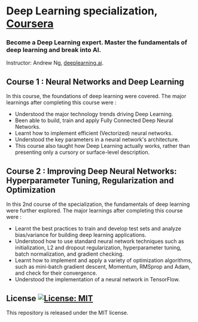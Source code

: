 # Deep Learning specialization, [Coursera](https://www.coursera.org/specializations/deep-learning)
### Become a Deep Learning expert. Master the fundamentals of deep learning and break into AI.
Instructor: Andrew Ng, [deeplearning.ai](http://deeplearning.ai/).

## Course 1 : Neural Networks and Deep Learning
In this course, the foundations of deep learning were covered. The major learnings after completing this course were :
 - Understood the major technology trends driving Deep Learning.
 - Been able to build, train and apply Fully Connected Deep Neural Networks.
 - Learnt how to implement efficient (Vectorized) neural networks.
 - Understood the key parameters in a neural network's architecture.
 - This course also taught how Deep Learning actually works, rather than presenting only a cursory or surface-level description.

## Course 2 : Improving Deep Neural Networks: Hyperparameter Tuning, Regularization and Optimization
In this 2nd course of the specialization, the fundamentals of deep learning were further explored. The major learnings after completing this course were :
 - Learnt the best practices to train and develop test sets and analyze bias/variance for building deep learning applications.
 - Understood how to use standard neural network techniques such as initialization, L2 and dropout regularization, hyperparameter tuning, batch normalization, and gradient checking.
 - Learnt how to implement and apply a variety of optimization algorithms, such as mini-batch gradient descent, Momentum, RMSprop and Adam, and check for their convergence.
 - Understood the implementation of a neural network in TensorFlow.
 
 


## License [![License: MIT](https://img.shields.io/badge/License-MIT-yellow.svg)](https://opensource.org/licenses/MIT)
This repository is released under the MIT license.
